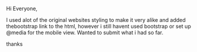 Hi Everyone,

I used alot of the original websites styling to make it very alike and added thebootstrap link to the html, however i still havent used bootstrap or set up @media for the mobile view. Wanted to submit what i had so far.

thanks
